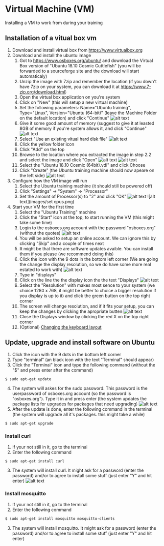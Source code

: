 # Virtual Machine (VM)
Installing a VM to work from during your training

## Installation of a vitual box vm
1. Download and install virtual box from https://www.virtualbox.org
2. Download and install the ubuntu image
    1. Got to https://www.osboxes.org/ubuntu/ and download the Virtual Box version of "Ubuntu 18.10 Cosmic Cuttlefish" (you will be forwarded to a sourceforge site and the download will start automaticaly)
    2. Unzip the image with 7zip and remember the location (if you down't have 7zip on your system, you can download it at https://www.7-zip.org/download.html)
    3. Open the virtual box application on you're system
    4. Click on "New" (this will setup a new virtual machine)
    5. Set the following parameters: Name="Ubuntu training", Type="Linux", Version="Ubuntu (64-bit)" (leave the Machine Folder on the default location) and click "Continue"
    ![alt text](https://raw.githubusercontent.com/Arend-Jan/vmsetup/master/images/Screenshot%202019-01-11%20at%2015.34.37.png)
    6. Give it some good amount of memory (suggest to give it at leasted 8GB of memory if you're system allows it, and click "Continue"
    ![alt text](https://raw.githubusercontent.com/Arend-Jan/vmsetup/master/images/Screenshot%202019-01-11%20at%2015.49.55.png)
    7. Select "Use an existing vitual hard disk file"
    ![alt text](https://raw.githubusercontent.com/Arend-Jan/vmsetup/master/images/Screenshot%202019-01-11%20at%2015.52.14.png)          
    8. Click the yellow folder icon    
    9. Click "Add" on the top
    10. Browse to the location where you extracted the image in step 2.2 and select the image and click "Open"
    ![alt text](https://raw.githubusercontent.com/Arend-Jan/vmsetup/master/images/Screenshot%202019-01-11%20at%2015.58.38.png)
    ![alt text](images/add-virtual-harddisk2.png) 
    11. Select the "Ubuntu 18.10 Cosmic (64bit).vdi" and click Choose
    12. Click "Create" (the Ubuntu training machine should now apeare on the left side)
    ![alt text](https://raw.githubusercontent.com/Arend-Jan/vmsetup/master/images/Screenshot%202019-01-11%20at%2016.00.19.png)
3. Configure how the VM image will run
    1. Select the Ubuntu training machine (it should still be powered off)
    2. Click "Settings" -> "System" -> "Processor"
    3. Set the amount of Processor(s) to "2" and click "OK"
    ![alt text](https://raw.githubusercontent.com/Arend-Jan/vmsetup/master/images/Screenshot%202019-01-11%20at%2016.04.25.png)
    ![alt text](images/set cpus.png)
4. Start your VM for the first time
    1. Select the "Ubuntu Training" machine
    2. Click the "Start" icon at the top, to start running the VM (this might take some time)
    3. Login to the osboxes.org account with the password "osboxes.org" (without the quotes)
    ![alt text](https://raw.githubusercontent.com/Arend-Jan/vmsetup/master/images/Screenshot%202019-01-11%20at%2016.10.49.png)
    4. You will be asked to setup an online account. We can ignore this by clicking "Skip" and a couple of times next
    5. It might be that there are software updates avaible. You can install them if you please (we recommend doing this)
    6. Click the icon with the 9 dots in the bottom left corner (We are going the change the display resolution, so we do have some more real estated to work with)
    ![alt text](https://raw.githubusercontent.com/Arend-Jan/vmsetup/master/images/Screenshot%202019-01-11%20at%2016.14.10.png)
    7. Type in "displays"
    8. Click on the line the the display icon the the text "Displays"
    ![alt text](https://raw.githubusercontent.com/Arend-Jan/vmsetup/master/images/Screenshot%202019-01-11%20at%2016.17.42.png)
    9. Select the "Resolution" with makes most sence to your system (we choice 1280 x 768, it might be better to choice a bigger resolution if you display is up to it) and click the green button on the top right corner
    10. The screen will change resolution, and if it fits your setup, you can keep the changes by clicking the apropriate butten
    ![alt text](https://raw.githubusercontent.com/Arend-Jan/vmsetup/master/images/Screenshot%202019-01-11%20at%2016.22.08.png)
    11. Close the Displays window by clicking the red X on the top right corner
    12. (Optional) [Changing the keyboard layout](https://www.wikihow.com/Change-Keyboard-Layout-in-Ubuntu)
## Update, upgrade and install software on Ubuntu
1. Click the icon with the 9 dots in the bottom left corner
2. Type "terminal" (an black icon with the text "Terminal" should appear)
3. Click the "Terminal" icon and type the following command (without the "$" and press enter after the command)
```Bash
$ sudo apt-get update
```
4. The system will askes for the sudo password. This password is the userpassword of osboxes.org account (so the password is "osboxes.org"). Type it in and press enter (the system updates the package lists for upgrades for packages that need upgrading)
![alt text](https://raw.githubusercontent.com/Arend-Jan/vmsetup/master/images/Screenshot%202019-01-11%20at%2016.35.24.png)
5. After the update is done, enter the following command in the terminal (the system will upgrade all it's packages. this might take a while)
```Bash
$ sudo apt-get upgrade
```
### Install curl
1. If your not still in it, go to the terminal
2. Enter the following command 
```Bash
$ sudo apt-get install curl
```
3. The system will install curl. It might ask for a password (enter the password) and/or to agree to install some stuff (just enter "Y" and hit enter)
![alt text](https://raw.githubusercontent.com/Arend-Jan/vmsetup/master/images/Screenshot%202019-01-11%20at%2016.47.41.png)
### Install mosquitto
1. If your not still in it, go to the terminal
2. Enter the following command 
```Bash
$ sudo apt-get install mosquitto mosquitto-clients
```
3. The system will install mosquitto. It might ask for a password (enter the password) and/or to agree to install some stuff (just enter "Y" and hit enter)

